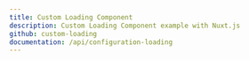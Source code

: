 ```yaml
---
title: Custom Loading Component
description: Custom Loading Component example with Nuxt.js
github: custom-loading
documentation: /api/configuration-loading
---
```

